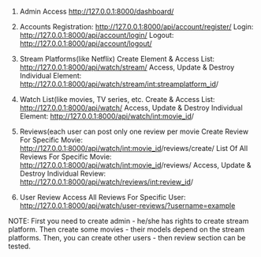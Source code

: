 1. Admin Access http://127.0.0.1:8000/dashboard/

2. Accounts
  Registration: http://127.0.0.1:8000/api/account/register/
  Login: http://127.0.0.1:8000/api/account/login/
  Logout: http://127.0.0.1:8000/api/account/logout/

3. Stream Platforms(like Netflix)
  Create Element & Access List: http://127.0.0.1:8000/api/watch/stream/
  Access, Update & Destroy Individual Element: http://127.0.0.1:8000/api/watch/stream/<int:streamplatform_id>/

4. Watch List(like movies, TV series, etc.
  Create & Access List: http://127.0.0.1:8000/api/watch/
  Access, Update & Destroy Individual Element: http://127.0.0.1:8000/api/watch/<int:movie_id>/

5. Reviews(each user can post only one review per movie
  Create Review For Specific Movie: http://127.0.0.1:8000/api/watch/<int:movie_id>/reviews/create/
  List Of All Reviews For Specific Movie: http://127.0.0.1:8000/api/watch/<int:movie_id>/reviews/
  Access, Update & Destroy Individual Review: http://127.0.0.1:8000/api/watch/reviews/<int:review_id>/

6. User Review
  Access All Reviews For Specific User: http://127.0.0.1:8000/api/watch/user-reviews/?username=example


NOTE: First you need to create admin - he/she has rights to create stream platform.
      Then create some movies - their models depend on the stream platforms.
      Then, you can create other users - then review section can be tested.
